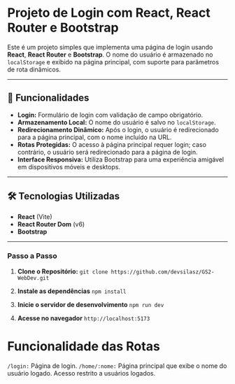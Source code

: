 # Projeto de Login com React, React Router e Bootstrap

Este é um projeto simples que implementa uma página de login usando **React**, **React Router** e **Bootstrap**. O nome do usuário é armazenado no `localStorage` e exibido na página principal, com suporte para parâmetros de rota dinâmicos.

---

## 🚀 Funcionalidades

- **Login:** Formulário de login com validação de campo obrigatório.
- **Armazenamento Local:** O nome do usuário é salvo no `localStorage`.
- **Redirecionamento Dinâmico:** Após o login, o usuário é redirecionado para a página principal, com o nome incluído na URL.
- **Rotas Protegidas:** O acesso à página principal requer login; caso contrário, o usuário será redirecionado para a página de login.
- **Interface Responsiva:** Utiliza Bootstrap para uma experiência amigável em dispositivos móveis e desktops.

---

## 🛠️ Tecnologias Utilizadas

- **React** (Vite)
- **React Router Dom** (v6)
- **Bootstrap**

---

### Passo a Passo

1. **Clone o Repositório:**
    `git clone https://github.com/devsilasz/GS2-WebDev.git`


2. **Instale as dependências**
    `npm install`

3. **Inicie o servidor de desenvolvimento**
    `npm run dev`

4. **Acesse no navegador**
    `http://localhost:5173`


#  Funcionalidade das Rotas

`/login:` Página de login.
`/home/:nome:` Página principal que exibe o nome do usuário logado. Acesso restrito a usuários logados.